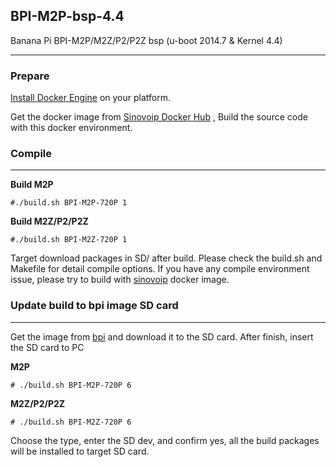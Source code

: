 ## **BPI-M2P-bsp-4.4**
Banana Pi BPI-M2P/M2Z/P2/P2Z bsp (u-boot 2014.7 & Kernel 4.4)

----------

### **Prepare**

[Install Docker Engine](https://docs.docker.com/engine/install/) on your platform.

Get the docker image from [Sinovoip Docker Hub](https://hub.docker.com/r/sinovoip/bpi-build-linux-4.4/) , Build the source code with this docker environment.

### **Compile**

----------

**Build M2P**

    #./build.sh BPI-M2P-720P 1

**Build M2Z/P2/P2Z**

    #./build.sh BPI-M2Z-720P 1

Target download packages in SD/ after build. Please check the build.sh and Makefile for detail compile options. If you have any compile environment issue, please try to build with [sinovoip](https://hub.docker.com/r/sinovoip/bpi-build-linux-4.4/) docker image.


### **Update build to bpi image SD card**

----------


Get the image from [bpi](http://wiki.banana-pi.org/Banana_Pi_BPI-M2%2B#Image_Release) and download it to the SD card. After finish, insert the SD card to PC

**M2P**

    # ./build.sh BPI-M2P-720P 6

**M2Z/P2/P2Z**

    # ./build.sh BPI-M2Z-720P 6

Choose the type, enter the SD dev, and confirm yes, all the build packages will be installed to target SD card.

